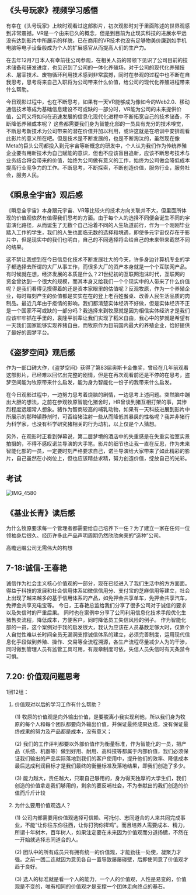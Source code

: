 ## 《头号玩家》视频学习感悟

有幸在《头号玩家》上映时观看过这部影片，初次观影时对于里面陈述的世界观感到非常震撼。VR是一个由来已久的概念，但是到目前为止现实科技的进展水平远没有达到影片中所展示的样貌，已在商用的VR技术也没有足够物美价廉到如手机电脑等电子设备般成为个人的扩展感官从而提高人们的生产力。

在去年12月7日本人有幸前往公司参观，在相关人员的带领下见识了公司目前的技术储备和研发进度，也见识到了公司的一体化养殖场，对于公司的现代化养殖技术、屠宰技术、废物循环利用技术感到非常震撼，同时在参观的过程中也不断在自我思考，思考将来自己入职将为公司带来什么价值，给公司的现代化养殖进程带来什么帮助。

今日观影过程中，也在不断思考，如果有一天VR能够成为像如今的Web2.0、移动通信技术等成为基础信息建设不可或缺的一部分时，VR能为公司的未来提供价值，公司又将如何在迅速发展的信息化现代化进程中不断拓宽自己的技术储备，不断降低养殖成本呢？
这些都需要我们身为智能化部的一员具有充分的技术嗅觉，不断思考新技术为公司带来的潜在价值并加以利用，或许这就是在培训中安排观看此影片的意义所在吧。但是技术是不断发展的，也是不断淘汰的，虽然现在像Meta的巨头公司都投入到元宇宙等新概念的研发中，个人认为我们作为传统养殖企业要有用新技术为自己赋能的意识，但也不应该盲目追新，应该不断思考技术与业务结合将会带来的价值，始终为公司做有意义的工作，始终为公司做会降低成本提高行业竞争力的工作。不断思考，不断探索，不断创造价值，服务行业，服务社会，服务人民。

## 《瞬息全宇宙》观后感

《瞬息全宇宙》本身跟元宇宙、VR等比较火的技术方向关联并不大，但里面所体现的价值观依然有值得我们思考的方面。由于每个人的选择不同便会诞生不同的宇宙演化路径，从而诞生了无数个自己沿着不同的人生轨道前行，作为一个刚刚毕业踏入工作的学生，我们的人生也面临无数的选择和境遇，即使多元宇宙仅存在于影片中，但是现实中的我们也明白，自己的不同选择将会给自己的未来带来截然不同的结果。

这不禁让我想到在今日信息化技术不断发展壮大的今天，许多身边计算机专业的学子都选择去所谓的大厂从事工作，而很多大厂的资产本身就是一个个互联网产品。有时候就在想，经济发展的本质是什么？21世纪初的互联网泡沫时代，互联网的资金曾达到一个很大的规模，而其本身又给我们一个个现实中的人带来了什么价值呢？是我们看得见摸得着的还是资本家眼里的估值呢？反观牧原，作为一个养殖企业，每时每刻产生的价值都是实实在在的登上老百姓餐桌、改善人民生活品质的肉制品。最近几年由于疫情的影响，我们都清楚实体经济不好做，但是实体经济不正是一个国家不可或缺的一部分吗？我选择来到牧原就是因为相信实体经济才是我们应该牢牢抓在手里的，袁隆平前辈让我们实现了稻米自由，我心中的梦就是希望有一天我们国家能够实现养猪自由，而牧原作为目前国内最大的养殖企业，恰好提供了最好的圆梦平台。

## 《盗梦空间》观后感

作为一部口碑大作，《盗梦空间》获得了第83届奥斯卡金像奖，曾经在几年前观看这部影片，已经难以回忆出完整的剧情，但是在再次观看前还是不停的在思考，盗梦空间能为牧原带来什么启发，能为身为智能化一份子的我带来什么启发。

在今日观影过程中，一边努力思考着烧脑的剧情，一边思考上述问题。突然脑中蹦出大胆的想法，之前在参观牧原智能化猪舍时，HR曾谈到猪互相打架的事，其惨烈程度远超常人想象。猪作为智商较高的哺乳动物，如果有一天科技进展到影片中所展示的那种镇静剂时，可否给猪注射一些从而降低其暴戾的性格呢？我并非猪行为科学家，也没有科学研究猪相关的行为动机，以上仅是个人猜想。

另外，在观影时正看到弹幕说，第二层梦境的酒店中的失重感是在失重实验室实景拍摄的，不得不感叹诺兰导演的大手笔。影片的细节也让我一直在反思，作为未来智能化部的一员，一定要时刻严格要求自己，诺兰导演给大家带来了如此精彩的影片，自己虽然在小岗位上，但也应该精益求精，努力创造价值，绽放自己的光彩。

## 考试

![IMG_4580](https://holon-image.oss-cn-beijing.aliyuncs.com/20220711142212J9U8td.png)

## 《基业长青》读后感

为什么牧原要求每一个管理者都需要给自己培养下一任？为了建立一家在任何一位领袖身后很久、经历许多此产品声明周期仍然欣欣向荣的“造种”公司。

高瞻远瞩公司无需伟大的构想

## 7-18:诚信-王春艳

诚信作为社会主义核心价值观的一部分，现在已经进入了我们生活中的方方面面。得益于科技的发展和社会信用体系如微信信用分、支付宝的芝麻信用等建立，社会上出现了越来越多的基于信用体系的产品，如免押金共享单车，免押金共享汽车，免押金共享充电宝等。
今日，王春艳总监给我们分享了很多公司对于诚信的要求以及失信时的严重后果。
同时也在案例中分享了公司利用信息化技术手段优化生猪售卖流程，降低成本，方便客户，同时降低员工失信风险的例子。
作为智能化部的一员，这个案例对于我的启发很大，我认为应该在人员基数足够大时，仅靠个人自觉性难以长时间全员无漏洞支撑诚信体系的建立，必须完善制度，运用现代信息化手段做到养殖、操作、交易等全流程溯源，各生产流程尽量减少人为的干涉，同时做到管理人员有监管工具可用，有规章制度可依，失信人员失信时有天条禁令可惧。

## 7.20: 价值观问题思考

1团12组：
1. 价值观对以后的学习工作有什么帮助？

   (1) 牧原的价值观是向外输出价值，是要脱离小我实现利他，所以我们身为牧原的每个人和每个团队都要向外输出价值，并保证最终成果达成，没有保证最终成果的努力及产品都是成本，没有意义；

   (2) 我们的工作评判都要以外部价值作为衡量标准，作为智能化的一员，把产品（系统、机器等）做到好用、耐用、高科技等都属于内部价值，我们必须保证我们输出的产品实际落地到我们的客户使用中，提升他们的效率、降低成本最后达成利润目标才是我们最终的衡量标准及落地结果，即我们创造了多少。

   (3) 能力越大，责任越大，只取自己够用的，身为得天独厚的大学生们，我们创造的价值拿走我们够用的，剩余的要反哺社会，不为奉献出的我们创造的价值而斤斤计较

2. 为什么要用价值观选人？

   (1) 公司内部需要用价值观选择可信赖、可托付、志同道合的人来共同完成事业，不能“让你往东你往西，让你打狗你撵鸡”。而且培养人需要成本、精力，所谓十年树木，百年树人，如果注定要在未来因为价值观而分道扬镳，不然在一开始就选择志同道合的人。

   (2) 团队中的所有成员只有拥有统一的价值观，才能劲往一处使，凝聚力才强。之前一团二连就因为意见各自一置导致屡屡碰壁，后即使同意了价值观才趋于良好。

   (3) 选人的标准就是看一个人的能力，一个人的价值观，人性是易变的，价值观是不变的，唯有相同的价值观才是支撑一个团体走向终点的基石。